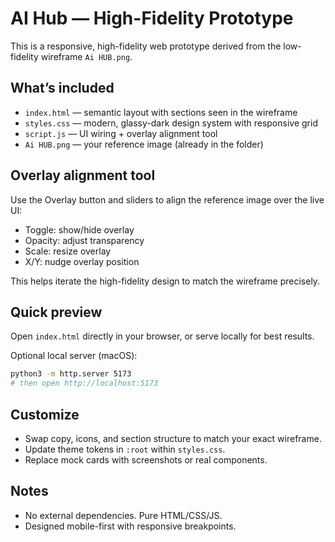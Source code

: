 # AI Hub — High-Fidelity Prototype

This is a responsive, high-fidelity web prototype derived from the low-fidelity wireframe `Ai HUB.png`.

## What’s included
- `index.html` — semantic layout with sections seen in the wireframe
- `styles.css` — modern, glassy-dark design system with responsive grid
- `script.js` — UI wiring + overlay alignment tool
- `Ai HUB.png` — your reference image (already in the folder)

## Overlay alignment tool
Use the Overlay button and sliders to align the reference image over the live UI:
- Toggle: show/hide overlay
- Opacity: adjust transparency
- Scale: resize overlay
- X/Y: nudge overlay position

This helps iterate the high-fidelity design to match the wireframe precisely.

## Quick preview
Open `index.html` directly in your browser, or serve locally for best results.

Optional local server (macOS):

```zsh
python3 -m http.server 5173
# then open http://localhost:5173
```

## Customize
- Swap copy, icons, and section structure to match your exact wireframe.
- Update theme tokens in `:root` within `styles.css`.
- Replace mock cards with screenshots or real components.

## Notes
- No external dependencies. Pure HTML/CSS/JS.
- Designed mobile-first with responsive breakpoints.
